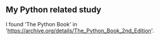 My Python related study
-----------------------

I found 'The Python Book' in 'https://archive.org/details/The_Python_Book_2nd_Edition'.
